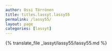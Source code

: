 ```yaml
---
author: Ossi Törrönen
title: titles.lassyt.lassy55
permalink: /lassy55/
layout: page
categories: [lassyt]
---
```

{% translate_file _lassyt/lassy55/lassy55.md %}
